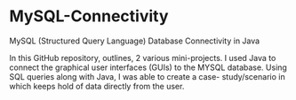 # MySQL-Connectivity
MySQL (Structured Query Language) Database Connectivity in Java

In this GitHub repository, outlines, 2 various mini-projects.
I used Java to connect the graphical user interfaces (GUIs) to the MYSQL database. Using SQL queries along with Java, I was able to create a case-
study/scenario in which keeps hold of data directly from the user.
